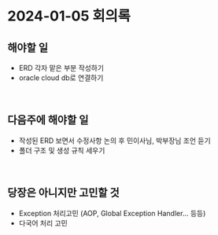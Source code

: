 # 2024-01-05 회의록

## 해야할 일
- ERD 각자 맡은 부분 작성하기
- oracle cloud db로 연결하기

<br />

## 다음주에 해야할 일
- 작성된 ERD 보면서 수정사항 논의 후 민이사님, 박부장님 조언 듣기
- 폴더 구조 및 생성 규칙 세우기

<br />

## 당장은 아니지만 고민할 것
- Exception 처리고민 (AOP, Global Exception Handler... 등등)
- 다국어 처리 고민

